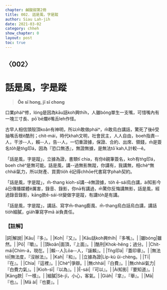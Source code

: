```yaml
---
chapter: 鹹酸甜第2冊
title: 002. 話是風，字是蹤
author: Siau Lah-jih
date: 2021-03-02
category: chheh
show_chapter: 0
layout: post
toc: true
---
```


## 〈002〉
# 話是風，字是蹤
> **Ōe sī hong, jī sī chong**
 
口業pháiⁿ修，lóng是因為kāu話koh興thi̍h，人雖bóng單生一支嘴，可惜嘴內有一塊三寸長、pō͘ bē爛ê嘴舌leh作怪。

古早人相信頭殼頂koân有神明，所以m̄敢做pháiⁿ，m̄敢烏白講話，驚死了後ē受抽嘴舌根ê酷刑；chit-mái，時代khah文明，社會民主，人人自由，boeh指責--人，干涉--人，賴--人，告--人，一切重證據，保證、合約、出席、領錢，m̄是簽名to̍h是tǹg印á，因為『恐口無憑』，無證無據，是無法tō͘ kah人計較--ê。

「話是風，字是蹤」，立據為證，書類tī chia，有你ê親筆簽名，koh有tǹg印á，boeh chèⁿ是無可能。話是風，講--過無影無蹤，你講有，我講無，相chèⁿ無chhái氣力，所以財產、買賣tio̍h ē記得chhōe代書寫字phah契約。

「話是風，字是蹤」，m̄-thang kioh-sī講--ê無證據，to̍h ē-sái烏白講，ài知影今á日傳播媒體ê厲害，錄音、錄影，你nā有講過，m̄驚你反悔講無影，話是風，經過錄音錄影，kāng款ē-sái-tit變做字是蹤，有講to̍h是有講。

「話是風，字是蹤」，講話、寫字m̄-thang膨風、m̄-thang烏白話烏白講，講話tio̍h細膩，gia̍h筆寫字mā ài負責任。
 
### 【註解】

|詞|解說|
|Kāu|『多』。|
|Koh|『又』。|
|Kāu話koh興thi̍h|『多嘴』。|
|雖bóng|雖然。|
|Pō͘|『嚼』。|
|頂koân|面頂，『上面』。|
|酷刑|Khok-hêng；過分。|
|Chit-mái|Chím-á，現在。|
|賴--人|Lōa--人，『誣賴』。|
|Tǹg印á|『蓋印章』。|
|無法tō͘|無法度，『沒辦法』。|
|Kah|『和』。|
|立據為證|Li̍p-kù ûi-chèng。|
|Tī|『在』。|
|Chia|『這裡』。|
|Chèⁿ|爭辯。|
|無chhái|『白費』。|
|無chhái氣力|『白費力氣』。|
|Kioh-sī|『以為』。|
|Ē-sái|『可以』。|
|Ài知影|『要知道』。|
|Kāng款|『一樣』。|
|細膩|Sè-jī，小心，客氣。|
|Gia̍h|『拿』，『舉』。|
|Mā|『也』。|
|Mā ài|『也要』。|
